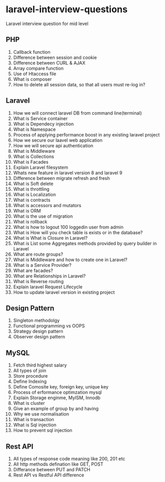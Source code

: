 # laravel-interview-questions
Laravel interview question for mid level

## PHP
1. Callback function
2. Difference between session and cookie
3. Difference between CURL & AJAX
4. Array compare function
5. Use of Htaccess file
6. What is composer
8. How to delete all session data, so that all users must re-log in?


## Laravel
1. How we will connect laravel DB from command line(terminal)
2. What is Service container
3. What is Dependecy injection
4. What is Namespace
5. Process of applying performance boost in any existing laravel project
6. How we secure our laavel web application
7. How we will secure api authentication
8. What is Middleware
9. What is Collections
10. What is Facades
11. Explain Laravel filesystem
12. Whats new feature in laravel version 8 and laravel 9
13. Difference between migrate refresh and fresh
14. What is Soft delete
15. What is throttling
16. What is Localization
17. What is contracts
18. What is accessors and mutators
19. What is ORM
20. What is the use of migration
21. What is rollback
22. What is how to logout 100 loggedin user from admin
23. What is How will you check table is exists or in the database?
24. What is What is Closure in Laravel?
25. What is List some Aggregates methods provided by query builder in Laravel
26. What are route groups?
27. What is Middleware and how to create one in Laravel?
28.	What is a Service Provider?
29.	What are facades?
30.	What are Relationships in Laravel?
31.	What is Reverse routing
32.	Explain laravel Request Lifecycle
33.	How to update laravel version in existing project


## Design Pattern
1.	Singleton methodolgy
2.	Functional programming vs OOPS
3.	Strategy design pattern
4.	Observer design pattern


## MySQL
1. Fetch third highest salary
2. All types of join
3. Store procedure
4. Define Indexing
5. Define Comosite key, foreign key, unique key
6. Process of erformance optimzation mysql
7. Explain Storage enginme, MyISM, Innodb
8. What is cluster
10. Give an example of group by and having
11. Why we use normalisation
12. What is transaction
13. What is Sql injection
14. How to prevent sql injection


## Rest API
1. All types of  response code meaning like 200, 201 etc
2. All http methods defination like GET, POST
3. Differance between PUT and PATCH
4. Rest API vs Restful API difference



